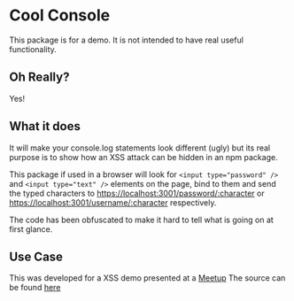# Cool Console

This package is for a demo. It is not intended to have real useful functionality.

## Oh Really?

Yes!

## What it does

It will make your console.log statements look different (ugly) but its real purpose is to show how an XSS attack can be hidden in an npm package.

This package if used in a browser will look for `<input type="password" />` and `<input type="text" />` elements on the page, bind to them and send the typed characters to <https://localhost:3001/password/:character> or <https://localhost:3001/username/:character> respectively.

The code has been obfuscated to make it hard to tell what is going on at first glance.

## Use Case

This was developed for a XSS demo presented at a [Meetup](https://www.meetup.com/Akron-Software-Craftsmanship-MeetUp/events/258190933/)
The source can be found [here](https://github.com/seangwright/whats-your-content-security-policy-demos)
